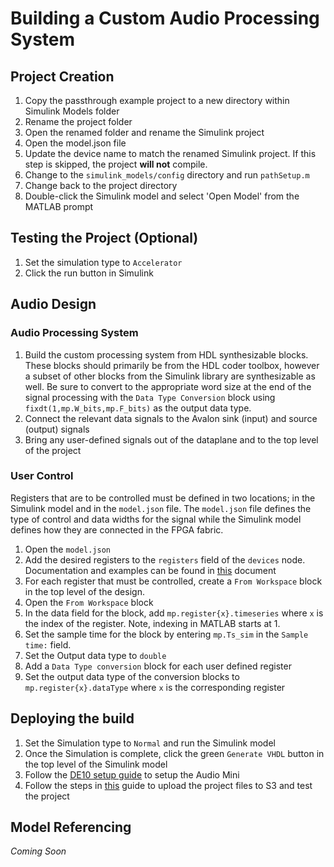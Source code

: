# Building a Custom Audio Processing System
## Project Creation
1. Copy the passthrough example project to a new directory within Simulink Models folder
2. Rename the project folder
3. Open the renamed folder and rename the Simulink project
4. Open the model.json file
5. Update the device name to match the renamed Simulink project.  If this step is skipped, the project **will not** compile.
6. Change to the `simulink_models/config` directory and run `pathSetup.m`
7. Change back to the project directory
8. Double-click the Simulink model and select 'Open Model' from the MATLAB prompt

## Testing the Project (Optional)
1. Set the simulation type to `Accelerator`
2. Click the run button in Simulink

## Audio Design
### Audio Processing System
1. Build the custom processing system from HDL synthesizable blocks.  These blocks should primarily be from the HDL coder toolbox, however a subset of other blocks from the Simulink library are synthesizable as well.  Be sure to convert to the appropriate word size at the end of the signal processing with the `Data Type Conversion` block using `fixdt(1,mp.W_bits,mp.F_bits)` as the output data type.
2. Connect the relevant data signals to the Avalon sink (input) and source (output) signals
3. Bring any user-defined signals out of the dataplane and to the top level of the project

### User Control
Registers that are to be controlled must be defined in two locations; in the Simulink model and in the `model.json` file.  The `model.json` file defines the type of control and data widths for the signal while the Simulink model defines how they are connected in the FPGA fabric.

1. Open the `model.json`
2. Add the desired registers to the `registers` field of the `devices` node.  Documentation and examples can be found in [this](getting_started_model_configuration.md) document
3. For each register that must be controlled, create a `From Workspace` block in the top level of the design.
4. Open the `From Workspace` block
5. In the data field for the block, add `mp.register{x}.timeseries` where `x` is the index of the register.  Note, indexing in MATLAB starts at 1.
6.  Set the sample time for the block by entering `mp.Ts_sim` in the `Sample time:` field.
7. Set the Output data type to `double`
8. Add a `Data Type conversion` block for each user defined register
9. Set the output data type of the conversion blocks to `mp.register{x}.dataType` where `x` is the corresponding register

## Deploying the build
1. Set the Simulation type to `Normal` and run the Simulink model
2. Once the Simulation is complete, click the green `Generate VHDL` button in the top level of the Simulink model
3. Follow the [DE10 setup guide](getting_started_audio_mini.md) to setup the Audio Mini
4. Follow the steps in [this](getting_started_frost_edge_s3.md) guide to upload the project files to S3 and test the project

## Model Referencing
*Coming Soon*
